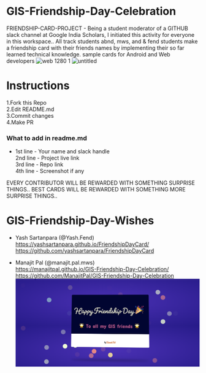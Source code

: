 # GIS-Friendship-Day-Celebration
FRIENDSHIP-CARD-PROJECT - Being a student moderator of a GITHUB slack channel at Google India Scholars, I initiated this activity for everyone in this workspace..
All track students abnd, mws, and & fend students make a friendship card with their friends names by implementing their so far learned  technical knowledge.
sample cards for Android and Web developers 
![web 1280 1](https://user-images.githubusercontent.com/37589556/43626817-222ec4da-9711-11e8-94a1-3f878c427656.png)
![untitled](https://user-images.githubusercontent.com/37589556/43626819-22d17e64-9711-11e8-8d41-9e57c241b842.png)

# Instructions 
 
1.Fork this Repo <br/>
2.Edit README.md <br/>
3.Commit changes <br/> 
4.Make PR <br/>

### What to add in readme.md
* 1st line - Your name and slack handle <br/>
  2nd line - Project live link <br/>
  3rd line - Repo link <br/>
  4th line - Screenshot if any <br/>

EVERY CONTRIBUTOR WILL BE REWARDED WITH SOMETHING SURPRISE THINGS..
BEST CARDS WILL BE REWARDED WITH SOMETHING MORE SURPRISE THINGS..
 
# GIS-Friendship-Day-Wishes

* Yash Sartanpara (@Yash.Fend) <br/>
  https://yashsartanpara.github.io/FriendshipDayCard/ <br/>
  https://github.com/yashsartanpara/FriendshipDayCard <br/>


* Manajit Pal (@manajit.pal.mws) <br/>
  https://manajitpal.github.io/GIS-Friendship-Day-Celebration/<br/>
  https://github.com/ManajitPal/GIS-Friendship-Day-Celebration<br/>
  ![Project Screenshot](https://github.com/ManajitPal/GIS-Friendship-Day-Celebration/raw/master/screenshot.png)
  
 
